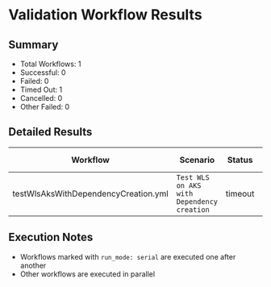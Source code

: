 # Validation Workflow Results

## Summary
- Total Workflows: 1
- Successful: 0
- Failed: 0
- Timed Out: 1
- Cancelled: 0
- Other Failed: 0

## Detailed Results

| Workflow | Scenario | Status | Duration | Run URL |
|----------|----------|---------|-----------|----------|
| testWlsAksWithDependencyCreation.yml | `Test WLS on AKS with Dependency creation` | timeout | 1h:0m:16s | [View Run](https://github.com/azure-javaee/weblogic-azure/actions/runs/16434698252) |


## Execution Notes
- Workflows marked with `run_mode: serial` are executed one after another
- Other workflows are executed in parallel
